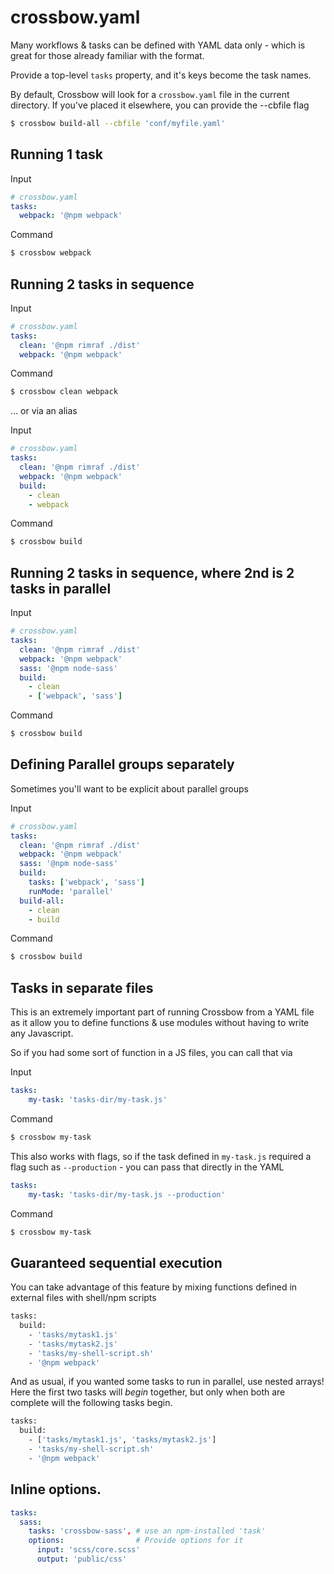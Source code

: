 # crossbow.yaml

Many workflows & tasks can be defined with YAML data only - which is 
great for those already familiar with the format.

Provide a top-level `tasks` property, and it's keys become the task names.
  
By default, Crossbow will look for a `crossbow.yaml` file in the current
directory. If you've placed it elsewhere, you can provide the --cbfile flag

```sh
$ crossbow build-all --cbfile 'conf/myfile.yaml'
```

## Running 1 task

Input

```yml
# crossbow.yaml
tasks:
  webpack: '@npm webpack'
```

Command

```sh
$ crossbow webpack
```

## Running 2 tasks in sequence

Input
```yml
# crossbow.yaml
tasks:
  clean: '@npm rimraf ./dist' 
  webpack: '@npm webpack'
```

Command

```sh
$ crossbow clean webpack
```

... or via an alias 

Input
```yml
# crossbow.yaml
tasks:
  clean: '@npm rimraf ./dist' 
  webpack: '@npm webpack'
  build:
    - clean
    - webpack
```

Command

```sh
$ crossbow build
```

## Running 2 tasks in sequence, where 2nd is 2 tasks in parallel

Input
```yml
# crossbow.yaml
tasks:
  clean: '@npm rimraf ./dist' 
  webpack: '@npm webpack'
  sass: '@npm node-sass'
  build:
    - clean
    - ['webpack', 'sass']
```

Command

```sh
$ crossbow build
```

## Defining Parallel groups separately

Sometimes you'll want to be explicit about parallel groups

Input
```yml
# crossbow.yaml
tasks:
  clean: '@npm rimraf ./dist' 
  webpack: '@npm webpack'
  sass: '@npm node-sass'
  build:
    tasks: ['webpack', 'sass']
    runMode: 'parallel'
  build-all:
    - clean
    - build
```

Command

```sh
$ crossbow build
```

## Tasks in separate files

This is an extremely important part of running Crossbow from a YAML file
 as it allow you to define functions & use modules without having to 
 write any Javascript.
 
So if you had some sort of function in a JS files, you can call that via

Input

```yml
tasks: 
    my-task: 'tasks-dir/my-task.js'
```

Command
```sh 
$ crossbow my-task 
```

This also works with flags, so if the task defined in `my-task.js` required
a flag such as `--production` - you can pass that directly in the YAML

```yml
tasks: 
    my-task: 'tasks-dir/my-task.js --production'
```

Command
```sh 
$ crossbow my-task 
```

## Guaranteed sequential execution

You can take advantage of this feature by mixing functions defined
in external files with shell/npm scripts

```sh
tasks: 
  build:
    - 'tasks/mytask1.js'
    - 'tasks/mytask2.js'
    - 'tasks/my-shell-script.sh'
    - '@npm webpack'
```

And as usual, if you wanted some tasks to run in parallel, use nested arrays!
Here the first two tasks will *begin* together, but only when both are complete
will the following tasks begin.

```sh
tasks: 
  build:
    - ['tasks/mytask1.js', 'tasks/mytask2.js']
    - 'tasks/my-shell-script.sh'
    - '@npm webpack'
```

## Inline options.

```yml
tasks:
  sass:
    tasks: 'crossbow-sass', # use an npm-installed 'task'
    options:                # Provide options for it
      input: 'scss/core.scss'
      output: 'public/css'
```
